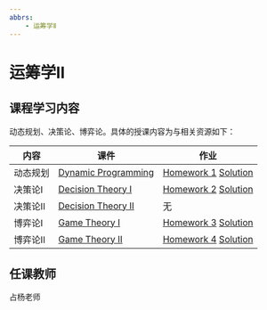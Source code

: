 ```yaml
---
abbrs:
    - 运筹学Ⅱ
---
```


# 运筹学Ⅱ

## 课程学习内容

动态规划、决策论、博弈论。具体的授课内容为与相关资源如下：


| 内容               | 课件                                                                 | 作业                                                                 |
|--------------------|----------------------------------------------------------------------|----------------------------------------------------------------------|
| 动态规划           | [Dynamic Programming](https://box.nju.edu.cn/f/e95aed5d79e94b9c8d87/?dl=1)         | [Homework 1](https://box.nju.edu.cn/f/a99284ad7e49474bb56d/?dl=1) [Solution](https://box.nju.edu.cn/f/eae76fade9a045208ce7/?dl=1)                    |
| 决策论Ⅰ   | [Decision Theory Ⅰ](https://box.nju.edu.cn/f/d43976ba8d094d4291a6/?dl=1)         | [Homework 2](https://box.nju.edu.cn/f/505efec29517472cbbea/?dl=1) [Solution](https://box.nju.edu.cn/f/dd6bdc27b4c3457f8588/?dl=1)         |
| 决策论Ⅱ          | [Decision Theory Ⅱ](https://box.nju.edu.cn/f/1107eb38af1c4b37a227/?dl=1)| 无                                                                   |
| 博弈论Ⅰ          | [Game Theory Ⅰ](https://box.nju.edu.cn/f/3240177c306848118c5e/?dl=1)| [Homework 3](https://box.nju.edu.cn/f/393d47e43ed749ccb506/?dl=1) [Solution](https://box.nju.edu.cn/f/a4e16c1b8f9c4d8db3d0/?dl=1)         |
| 博弈论Ⅱ          | [Game Theory Ⅱ](https://box.nju.edu.cn/f/9a9820cb77c34bad9b09/?dl=1)         |           [Homework 4](https://box.nju.edu.cn/f/64fa55e108894291affc/?dl=1) [Solution](https://box.nju.edu.cn/f/782216dc4525484aba20/?dl=1)                  |

## 任课教师

占杨老师
